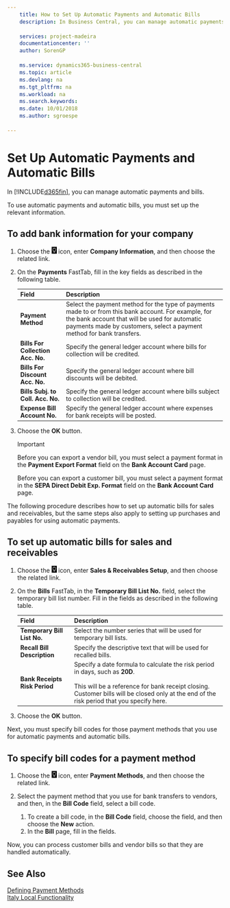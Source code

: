 ```yaml
---
    title: How to Set Up Automatic Payments and Automatic Bills
    description: In Business Central, you can manage automatic payments and bills.

    services: project-madeira
    documentationcenter: ''
    author: SorenGP

    ms.service: dynamics365-business-central
    ms.topic: article
    ms.devlang: na
    ms.tgt_pltfrm: na
    ms.workload: na
    ms.search.keywords:
    ms.date: 10/01/2018
    ms.author: sgroespe

---
```

# Set Up Automatic Payments and Automatic Bills
In [!INCLUDE[d365fin](../../includes/d365fin_md.md)], you can manage automatic payments and bills.  

To use automatic payments and automatic bills, you must set up the relevant information.  

## To add bank information for your company  

1.  Choose the ![Search for Page or Report](../../media/ui-search/search_small.png "Search for Page or Report icon") icon, enter **Company Information**, and then choose the related link.  
2.  On the **Payments** FastTab, fill in the key fields as described in the following table.  

    |Field|Description|  
    |------------------------------------|---------------------------------------|  
    |**Payment Method**|Select the payment method for the type of payments made to or from this bank account. For example, for the bank account that will be used for automatic payments made by customers, select a payment method for bank transfers.|  
    |**Bills For Collection Acc. No.**|Specify the general ledger account where bills for collection will be credited.|  
    |**Bills For Discount Acc. No.**|Specify the general ledger account where bill discounts will be debited.|  
    |**Bills Subj. to Coll. Acc. No.**|Specify the general ledger account where bills subject to collection will be credited.|  
    |**Expense Bill Account No.**|Specify the general ledger account where expenses for bank receipts will be posted.|  

5.  Choose the **OK** button.  

    > [!IMPORTANT]  
    >  Before you can export a vendor bill, you must select a payment format in the **Payment Export Format** field on the **Bank Account Card** page.  
    >   
    >  Before you can export a customer bill, you must select a payment format in the **SEPA Direct Debit Exp. Format** field on the **Bank Account Card** page.  

The following procedure describes how to set up automatic bills for sales and receivables, but the same steps also apply to setting up purchases and payables for using automatic payments.  

## To set up automatic bills for sales and receivables  

1.  Choose the ![Search for Page or Report](../../media/ui-search/search_small.png "Search for Page or Report icon") icon, enter **Sales & Receivables Setup**, and then choose the related link.  
2.  On the **Bills** FastTab, in the **Temporary Bill List No.** field, select the temporary bill list number. Fill in the fields as described in the following table.  

    |Field|Description|  
    |---------------------------------|---------------------------------------|  
    |**Temporary Bill List No.**|Select the number series that will be used for temporary bill lists.|  
    |**Recall Bill Description**|Specify the descriptive text that will be used for recalled bills.|  
    |**Bank Receipts Risk Period**|Specify a date formula to calculate the risk period in days, such as **20D**.<br /><br /> This will be a reference for bank receipt closing. Customer bills will be closed only at the end of the risk period that you specify here.|  

3.  Choose the **OK** button.  

 Next, you must specify bill codes for those payment methods that you use for automatic payments and automatic bills.  

## To specify bill codes for a payment method  

1.  Choose the ![Search for Page or Report](../../media/ui-search/search_small.png "Search for Page or Report icon") icon, enter **Payment Methods**, and then choose the related link.  
2.  Select the payment method that you use for bank transfers to vendors, and then, in the **Bill Code** field, select a bill code.  

    1.  To create a bill code, in the **Bill Code** field, choose the field, and then choose the **New** action.  
    2.  In the **Bill** page, fill in the fields.

Now, you can process customer bills and vendor bills so that they are handled automatically.  

## See Also  
 [Defining Payment Methods](../../finance-payment-methods.md)     
  [Italy Local Functionality](italy-local-functionality.md)
